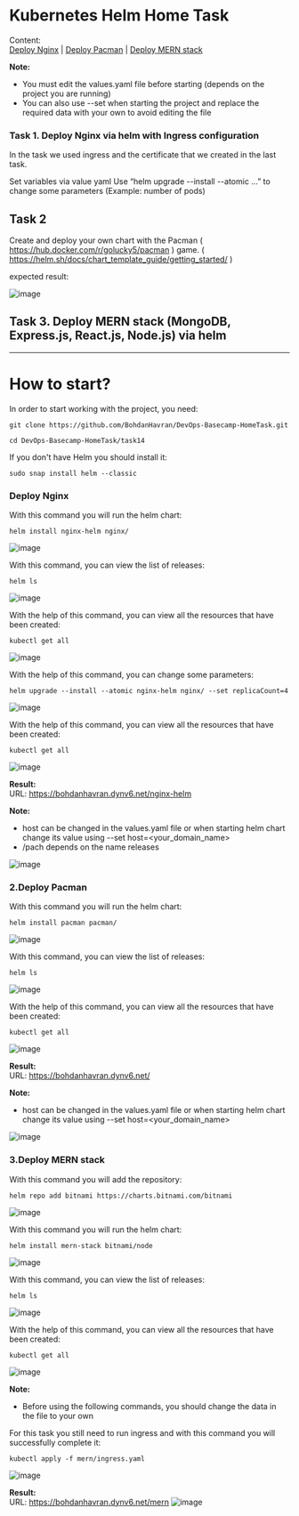 # Kubernetes Helm Home Task
Content:<br>
 [Deploy Nginx](#Deploy-nginx) | [Deploy Pacman](#Deploy-pacman) | [Deploy MERN stack](#Deploy-mern-stack)

 <b>Note:</b>
- You must edit the values.yaml file before starting (depends on the project you are running)
- You can also use --set when starting the project and replace the required data with your own to avoid editing the file

### Task 1. Deploy Nginx via helm with Ingress configuration 

In the task we used ingress and the certificate that we created in the last task.<br> 

Set variables via value yaml
Use “helm upgrade --install --atomic …” to change some parameters (Example: number of pods)

## Task 2
Create and deploy your own chart with the Pacman ( https://hub.docker.com/r/golucky5/pacman ) game. ( https://helm.sh/docs/chart_template_guide/getting_started/ )


expected result:

![image](https://user-images.githubusercontent.com/44306982/233730510-c3be808a-8d48-4c9c-a8e0-cb0af794cfb2.png)

## Task 3. Deploy MERN stack (MongoDB, Express.js, React.js, Node.js) via helm

---




# How to start?

In order to start working with the project, you need:
```
git clone https://github.com/BohdanHavran/DevOps-Basecamp-HomeTask.git
```
```
cd DevOps-Basecamp-HomeTask/task14
```
If you don't have Helm you should install it:
```
sudo snap install helm --classic
```
### <a name="Deploy-nginx">Deploy Nginx</a>
With this command you will run the helm chart:
```
helm install nginx-helm nginx/
```
![image](https://user-images.githubusercontent.com/7732624/218249182-edee4dd0-228e-47c9-9283-74948f4b9154.png)

With this command, you can view the list of releases:
```
helm ls
```
![image](https://user-images.githubusercontent.com/7732624/218249441-59533271-9a2d-467c-981b-96629bdad945.png)

With the help of this command, you can view all the resources that have been created:
```
kubectl get all
```
![image](https://user-images.githubusercontent.com/7732624/218249202-86c7274a-458f-4977-bfbe-919ef88f3d2b.png)

With the help of this command, you can change some parameters:
```
helm upgrade --install --atomic nginx-helm nginx/ --set replicaCount=4
```
![image](https://user-images.githubusercontent.com/7732624/218249264-8f98cade-5ce4-4da6-b1f3-9ac3924baec9.png)

With the help of this command, you can view all the resources that have been created:
```
kubectl get all
```
![image](https://user-images.githubusercontent.com/7732624/218249276-cfb1ff70-4e37-4cf9-8e0a-1ea227e81169.png)

<b>Result:</b><br>
URL: https://bohdanhavran.dynv6.net/nginx-helm

<b>Note:</b>
- host can be changed in the values.yaml file or when starting helm chart change its value using --set host=<your_domain_name>
- /pach depends on the name releases

![image](https://user-images.githubusercontent.com/7732624/218249315-fb77393d-84be-4a67-bd26-4a6302c969df.png)

### <a name="Deploy-pacman">2.Deploy Pacman</a>
With this command you will run the helm chart:
```
helm install pacman pacman/
```
![image](https://user-images.githubusercontent.com/7732624/218249554-ce3d84fd-06ed-4db6-a1b6-d7a8bf8112b3.png)

With this command, you can view the list of releases:
```
helm ls
```
![image](https://user-images.githubusercontent.com/7732624/218249568-eb34b93e-f079-4bc1-9d78-fcae01246638.png)

With the help of this command, you can view all the resources that have been created:
```
kubectl get all
```
![image](https://user-images.githubusercontent.com/7732624/218249585-e0797b2e-db49-46d4-89d3-f2bdf7f43dc0.png)

<b>Result:</b><br>
URL: https://bohdanhavran.dynv6.net/

<b>Note:</b>
- host can be changed in the values.yaml file or when starting helm chart change its value using --set host=<your_domain_name>

![image](https://user-images.githubusercontent.com/7732624/218249599-aef80936-e25b-4d13-a7af-683a566179b6.png)

### <a name="Deploy-mern-stack">3.Deploy MERN stack</a>
With this command you will add the repository:
```
helm repo add bitnami https://charts.bitnami.com/bitnami
```
![image](https://user-images.githubusercontent.com/7732624/218251795-231ab79a-bbf5-492d-9d25-6bc98bee4ea8.png)

With this command you will run the helm chart:
```
helm install mern-stack bitnami/node
```
![image](https://user-images.githubusercontent.com/7732624/218251817-801fe89f-865e-41f7-9175-e10866f03b5f.png)

With this command, you can view the list of releases:
```
helm ls
```
![image](https://user-images.githubusercontent.com/7732624/218251829-1cd73880-c5e2-44b5-a48d-7959d384f959.png)

With the help of this command, you can view all the resources that have been created:
```
kubectl get all
```
![image](https://user-images.githubusercontent.com/7732624/218251866-3b533c0c-3539-44a5-8c95-0d285e09e64d.png)

<b>Note:</b>
- Before using the following commands, you should change the data in the file to your own

For this task you still need to run ingress and with this command you will successfully complete it:
```
kubectl apply -f mern/ingress.yaml
```
![image](https://user-images.githubusercontent.com/7732624/218252218-91eaf4f0-d2a6-4e01-a709-1c8bb892e83c.png)

<b>Result:</b><br>
URL: https://bohdanhavran.dynv6.net/mern
![image](https://user-images.githubusercontent.com/7732624/218251917-470c93a6-bcfb-4415-be5c-8656f1f0f0e0.png)
